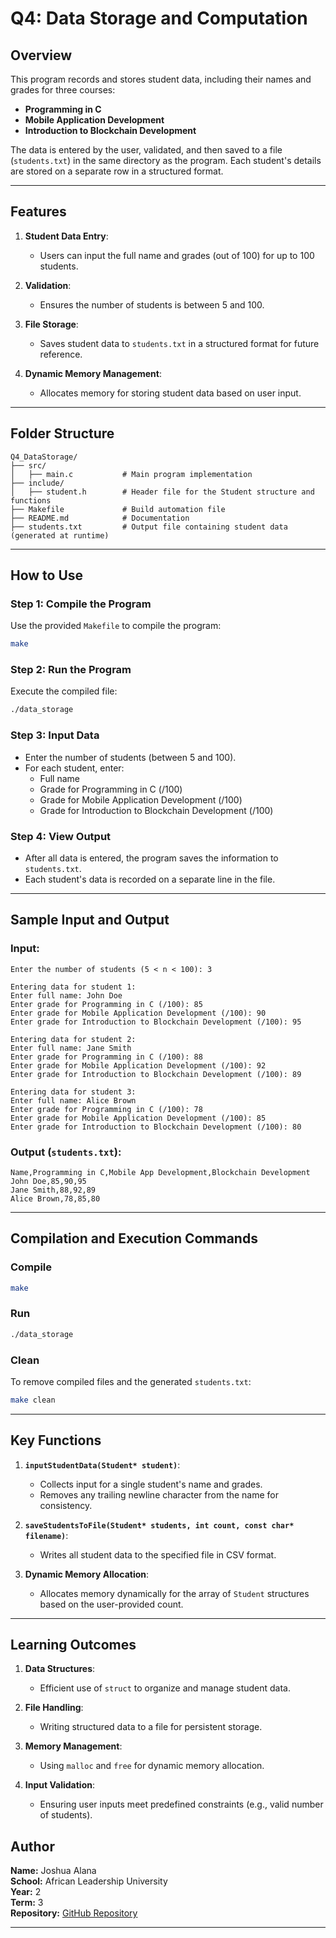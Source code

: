 # **Q4: Data Storage and Computation**

## **Overview**

This program records and stores student data, including their names and grades for three courses:
- **Programming in C**
- **Mobile Application Development**
- **Introduction to Blockchain Development**

The data is entered by the user, validated, and then saved to a file (`students.txt`) in the same directory as the program. Each student's details are stored on a separate row in a structured format.

---

## **Features**

1. **Student Data Entry**:
   - Users can input the full name and grades (out of 100) for up to 100 students.

2. **Validation**:
   - Ensures the number of students is between 5 and 100.

3. **File Storage**:
   - Saves student data to `students.txt` in a structured format for future reference.

4. **Dynamic Memory Management**:
   - Allocates memory for storing student data based on user input.

---

## **Folder Structure**

```plaintext
Q4_DataStorage/
├── src/
│   ├── main.c           # Main program implementation
├── include/
│   ├── student.h        # Header file for the Student structure and functions
├── Makefile             # Build automation file
├── README.md            # Documentation
├── students.txt         # Output file containing student data (generated at runtime)
```

---

## **How to Use**

### **Step 1: Compile the Program**
Use the provided `Makefile` to compile the program:
```bash
make
```

### **Step 2: Run the Program**
Execute the compiled file:
```bash
./data_storage
```

### **Step 3: Input Data**
- Enter the number of students (between 5 and 100).
- For each student, enter:
  - Full name
  - Grade for Programming in C (/100)
  - Grade for Mobile Application Development (/100)
  - Grade for Introduction to Blockchain Development (/100)

### **Step 4: View Output**
- After all data is entered, the program saves the information to `students.txt`.
- Each student's data is recorded on a separate line in the file.

---

## **Sample Input and Output**

### **Input:**
```plaintext
Enter the number of students (5 < n < 100): 3

Entering data for student 1:
Enter full name: John Doe
Enter grade for Programming in C (/100): 85
Enter grade for Mobile Application Development (/100): 90
Enter grade for Introduction to Blockchain Development (/100): 95

Entering data for student 2:
Enter full name: Jane Smith
Enter grade for Programming in C (/100): 88
Enter grade for Mobile Application Development (/100): 92
Enter grade for Introduction to Blockchain Development (/100): 89

Entering data for student 3:
Enter full name: Alice Brown
Enter grade for Programming in C (/100): 78
Enter grade for Mobile Application Development (/100): 85
Enter grade for Introduction to Blockchain Development (/100): 80
```

### **Output (`students.txt`):**
```plaintext
Name,Programming in C,Mobile App Development,Blockchain Development
John Doe,85,90,95
Jane Smith,88,92,89
Alice Brown,78,85,80
```

---

## **Compilation and Execution Commands**

### **Compile**
```bash
make
```

### **Run**
```bash
./data_storage
```

### **Clean**
To remove compiled files and the generated `students.txt`:
```bash
make clean
```

---

## **Key Functions**

1. **`inputStudentData(Student* student)`**:
   - Collects input for a single student's name and grades.
   - Removes any trailing newline character from the name for consistency.

2. **`saveStudentsToFile(Student* students, int count, const char* filename)`**:
   - Writes all student data to the specified file in CSV format.

3. **Dynamic Memory Allocation**:
   - Allocates memory dynamically for the array of `Student` structures based on the user-provided count.

---

## **Learning Outcomes**

1. **Data Structures**:
   - Efficient use of `struct` to organize and manage student data.

2. **File Handling**:
   - Writing structured data to a file for persistent storage.

3. **Memory Management**:
   - Using `malloc` and `free` for dynamic memory allocation.

4. **Input Validation**:
   - Ensuring user inputs meet predefined constraints (e.g., valid number of students).

## **Author**
**Name:** Joshua Alana  
**School:** African Leadership University  
**Year:** 2  
**Term:** 3  
**Repository:** [GitHub Repository](https://github.com/Joshua-Coded/Programming_C_Summative.git)  

---
